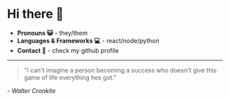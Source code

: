 # Hi there 👋

- **Pronouns 😺** - they/them
- **Languages & Frameworks 💻** - react/node/python
- **Contact 📨** - check my github profile
---

> "I can't imagine a person becoming a success who doesn't give this game of life everything hes got."

*- Walter Cronkite*